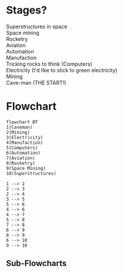 # Stages?
Superstructures in space<br>
Space mining<br>
Rocketry<br>
Aviation<br>
Automation<br>
Manufaction<br>
Tricking rocks to think (Computers)<br>
Electricity (I'd like to stick to green electricity)<br>
Mining<br>
Cave-man (THE START!)

# Flowchart
```mermaid
flowchart BT
1(Caveman)
2(Mining)
3(Electricity)
4(Manufaction)
5(Computers)
6(Automation)
7(Aviation)
8(Rocketry)
9(Space Mining)
10(Superstructures)

1 --> 2
2 --> 3
2 --> 4
3 --> 5
5 --> 6
4 --> 6
4 --> 7
5 --> 8
7 --> 8
6 --> 9
8 --> 9
6 --> 10
9 --> 10
```

## Sub-Flowcharts

